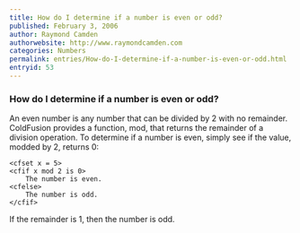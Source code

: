 ```yaml
---
title: How do I determine if a number is even or odd?
published: February 3, 2006
author: Raymond Camden
authorwebsite: http://www.raymondcamden.com
categories: Numbers
permalink: entries/How-do-I-determine-if-a-number-is-even-or-odd.html
entryid: 53
---
```


<h3>How do I determine if a number is even or odd?</h3>

<p>
An even number is any number that can be divided by 2 with no remainder. ColdFusion provides a function, mod, that returns the remainder of a division operation. To determine if a number is even, simply see if the value, modded by 2, returns 0:
</p>

<pre><code class="language-markup">&lt;cfset x = 5&gt;
&lt;cfif x mod 2 is 0&gt;
	The number is even.
&lt;cfelse&gt;
	The number is odd.
&lt;/cfif&gt;
</code></pre>

<p>
If the remainder is 1, then the number is odd.
</p>



